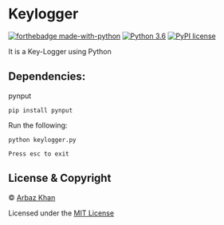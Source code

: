 # Keylogger

[![forthebadge made-with-python](http://ForTheBadge.com/images/badges/made-with-python.svg)](https://www.python.org/)                  [![Python 3.6](https://img.shields.io/badge/python-3.6-blue.svg)](https://www.python.org/downloads/release/python-360/)          [![PyPI license](https://img.shields.io/pypi/l/ansicolortags.svg)](https://pypi.python.org/pypi/ansicolortags/)


It is a Key-Logger using Python

## Dependencies:

pynput
```
pip install pynput
```


Run the following:

    python keylogger.py
    
    Press esc to exit
    
    
## License & Copyright
© [Arbaz Khan](https://arbazkhan4712.github.io/Contact.html)

Licensed under the [MIT License](License)
